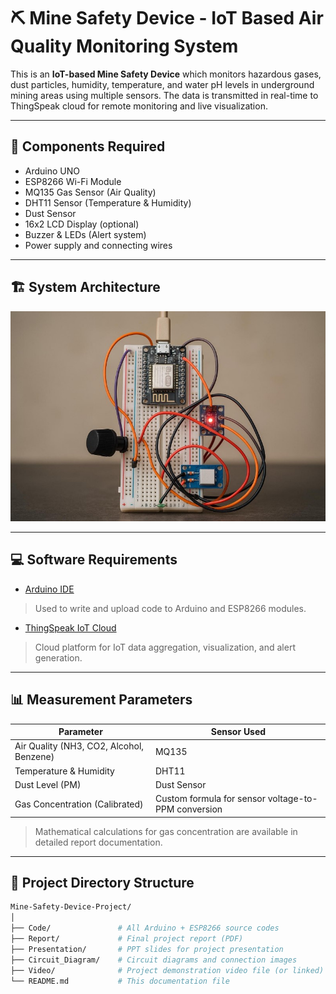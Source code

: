 # ⛏️ Mine Safety Device - IoT Based Air Quality Monitoring System

This is an **IoT-based Mine Safety Device** which monitors hazardous gases, dust particles, humidity, temperature, and water pH levels in underground mining areas using multiple sensors. The data is transmitted in real-time to ThingSpeak cloud for remote monitoring and live visualization.

---

## 🔧 Components Required

- Arduino UNO
- ESP8266 Wi-Fi Module
- MQ135 Gas Sensor (Air Quality)
- DHT11 Sensor (Temperature & Humidity)
- Dust Sensor
- 16x2 LCD Display (optional)
- Buzzer & LEDs (Alert system)
- Power supply and connecting wires

---

## 🏗️ System Architecture

![System Architecture](https://raw.githubusercontent.com/devjyoti0307/MINE-SAFETY_DEVICE/main/Images%20of%20Circuit%20Digram%20and%20others/pic7.jpg)


---

## 💻 Software Requirements

- [Arduino IDE](https://www.arduino.cc/)
> Used to write and upload code to Arduino and ESP8266 modules.

- [ThingSpeak IoT Cloud](https://thingspeak.com/)
> Cloud platform for IoT data aggregation, visualization, and alert generation.

---

## 📊 Measurement Parameters

| Parameter | Sensor Used |
| ---------- | ------------ |
| Air Quality (NH3, CO2, Alcohol, Benzene) | MQ135 |
| Temperature & Humidity | DHT11 |
| Dust Level (PM) | Dust Sensor |
| Gas Concentration (Calibrated) | Custom formula for sensor voltage-to-PPM conversion |

> Mathematical calculations for gas concentration are available in detailed report documentation.

---

## 📂 Project Directory Structure

```bash
Mine-Safety-Device-Project/
│
├── Code/               # All Arduino + ESP8266 source codes
├── Report/             # Final project report (PDF)
├── Presentation/       # PPT slides for project presentation
├── Circuit_Diagram/    # Circuit diagrams and connection images
├── Video/              # Project demonstration video file (or linked)
└── README.md           # This documentation file

